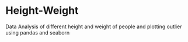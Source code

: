 # Height-Weight
Data Analysis of different height and weight of people and plotting  outlier using pandas and seaborn
